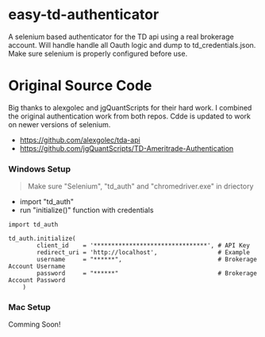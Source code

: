 # easy-td-authenticator
A selenium based authenticator for the TD api using a real brokerage account.  Will handle handle all Oauth logic and dump to td_credentials.json. Make sure selenium is properly configured before use.

# Original Source Code
Big thanks to alexgolec and jgQuantScripts for their hard work.  I combined the original authentication work from both repos.  Cdde is updated to work on newer versions of selenium.
- https://github.com/alexgolec/tda-api
- https://github.com/jgQuantScripts/TD-Ameritrade-Authentication

### Windows Setup
> Make sure "Selenium", "td_auth" and "chromedriver.exe" in driectory
- import "td_auth"
- run "initialize()" function with credentials

```
import td_auth

td_auth.initialize(
        client_id    = '********************************', # API Key
        redirect_uri = 'http://localhost',                 # Example
        username     = "******",                           # Brokerage Account Username
        password     = "******"                            # Brokerage Account Password
    )
```

### Mac Setup
Comming Soon!
